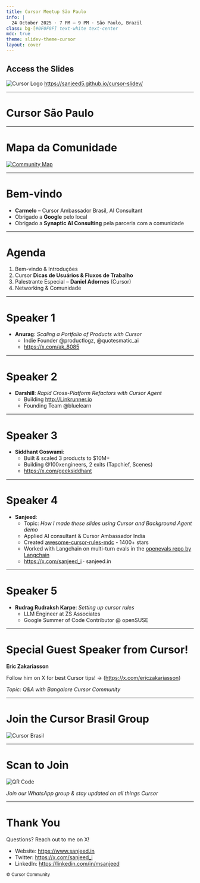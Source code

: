 ```yaml
---
title: Cursor Meetup São Paulo
info: |
  24 October 2025 · 7 PM – 9 PM · São Paulo, Brazil
class: bg-[#0F0F0F] text-white text-center
mdc: true
theme: slidev-theme-cursor
layout: cover
---
```

<div class="flex flex-col items-center gap-4">
  <h2 class="text-2xl font-bold">Access the Slides</h2>
  <img src="./assets/slides_qr.png" alt="Cursor Logo" class="mx-auto" />
  <a href="https://sanjeed5.github.io/cursor-slidev/" class="text-lg hover:underline">https://sanjeed5.github.io/cursor-slidev/</a>
</div>

---

<GlowBackground>
  <h1 class="text-6xl md:text-8xl font-bold tracking-tight text-white">Cursor São Paulo</h1>
</GlowBackground>

---

# Mapa da Comunidade

<a href="https://lu.ma/cursorcommunity/map" target="_blank">
  <img src="./assets/map.png" alt="Community Map" class="mx-auto my-auto" />
</a>

---

# Bem-vindo

- **Carmelo** – Cursor Ambassador Brasil, AI Consultant
- Obrigado a **Google** pelo local  
- Obrigado a **Synaptic AI Consulting** pela parceria com a comunidade

---

# Agenda

1. Bem-vindo & Introduções  
2. Cursor **Dicas de Usuários & Fluxos de Trabalho**  
3. Palestrante Especial – **Daniel Adornes** (Cursor)  
4. Networking & Comunidade  

---

# Speaker 1

- **Anurag**: _Scaling a Portfolio of Products with Cursor_
  - Indie Founder @productlogz, @quotesmatic_ai
  - https://x.com/ak_8085

---

# Speaker 2

- **Darshill**: _Rapid Cross-Platform Refactors with Cursor Agent_
  - Building http://Linkrunner.io
  - Founding Team @bluelearn

---

# Speaker 3

- **Siddhant Goswami**:
  - Built & scaled 3 products to $10M+
  - Building @100xengineers, 2 exits (Tapchief, Scenes)
  - https://x.com/geeksiddhant

---

# Speaker 4

- **Sanjeed**:
  - Topic: _How I made these slides using Cursor and Background Agent demo_
  - Applied AI consultant & Cursor Ambassador India
  - Created [awesome-cursor-rules-mdc](https://github.com/sanjeed5/awesome-cursor-rules-mdc) - 1400+ stars
  - Worked with Langchain on multi-turn evals in the [openevals repo by Langchain](https://github.com/langchain-ai/openevals?tab=readme-ov-file#acknowledgements)
  - https://x.com/sanjeed_i · sanjeed.in

---

# Speaker 5

- **Rudrag Rudraksh Karpe**: _Setting up cursor rules_
  - LLM Engineer at ZS Associates
  - Google Summer of Code Contributor @ openSUSE

---

# Special Guest Speaker from Cursor!

**Eric Zakariasson**  

Follow him on X for best Cursor tips! -> (<https://x.com/ericzakariasson>)

_Topic: Q&A with Bangalore Cursor Community_

---

# Join the Cursor Brasil Group

<div class="flex items-center justify-center h-full">
<img src="./assets/cursor_india.png" alt="Cursor Brasil" class="w-96" />
</div>

---

# Scan to Join

<div class="flex items-center justify-center h-full">
<img src="./assets/cursor_india_qr.jpeg" alt="QR Code" class="w-64" />
</div>

_Join our WhatsApp group & stay updated on all things Cursor_

---

# Thank You
Questions? Reach out to me on X!

- Website: <https://www.sanjeed.in>
- Twitter: <https://x.com/sanjeed_i>
- LinkedIn: <https://linkedin.com/in/msanjeed>

<small>© Cursor Community</small> 
